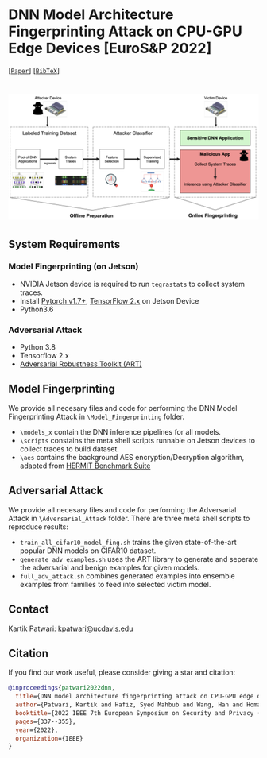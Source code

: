 # DNN Model Architecture Fingerprinting Attack on CPU-GPU Edge Devices [EuroS&P 2022]

[[`Paper`](https://www.computer.org/csdl/proceedings-article/euros&p/2022/161400a337/1ErpG7FwUms)] [[`BibTeX`](#citation)]

<h1 align="center"> 
    <img src="imgs/pipeline.png" width="600">
</h1>

## System Requirements

### Model Fingerprinting (on Jetson)
- NVIDIA Jetson device is required to run `tegrastats` to collect system traces.
- Install [Pytorch v1.7+](https://forums.developer.nvidia.com/t/pytorch-for-jetson-version-1-10-now-available/72048), [TensorFlow 2.x](https://docs.nvidia.com/deeplearning/frameworks/install-tf-jetson-platform/index.html) on Jetson Device
- Python3.6

### Adversarial Attack
- Python 3.8
- Tensorflow 2.x
- [Adversarial Robustness Toolkit (ART)](https://github.com/Trusted-AI/adversarial-robustness-toolbox)

## Model Fingerprinting

We provide all necesary files and code for performing the DNN Model Fingerprinting Attack in `\Model_Fingerprinting` folder.

- `\models_x` contain the DNN inference pipelines for all models.
- `\scripts` constains the meta shell scripts runnable on Jetson devices to collect traces to build dataset.
- `\aes` contains the background AES encryption/Decryption algorithm, adapted from [HERMIT Benchmark Suite](https://github.com/ankurlimaye/HERMIT-BenchmarkSuite/tree/master/src)

## Adversarial Attack

We provide all necesary files and code for performing the Adversarial Attack in `\Adversarial_Attack` folder. There are three meta shell scripts to reproduce results:

- `train_all_cifar10_model_fing.sh` trains the given state-of-the-art popular DNN models on CIFAR10 dataset.
- `generate_adv_examples.sh` uses the ART library to generate and seperate the adversarial and benign examples for given models.
- `full_adv_attack.sh` combines generated examples into ensemble examples from families to feed into selected victim model.

## Contact
Kartik Patwari: [kpatwari@ucdavis.edu](kpatwari@ucdavis.edu)

## Citation
If you find our work useful, please consider giving a star and citation:
```bibtex
@inproceedings{patwari2022dnn,
  title={DNN model architecture fingerprinting attack on CPU-GPU edge devices},
  author={Patwari, Kartik and Hafiz, Syed Mahbub and Wang, Han and Homayoun, Houman and Shafiq, Zubair and Chuah, Chen-Nee},
  booktitle={2022 IEEE 7th European Symposium on Security and Privacy (EuroS\&P)},
  pages={337--355},
  year={2022},
  organization={IEEE}
}
